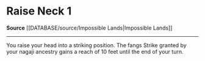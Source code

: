 ﻿---
actions: '[one-action]'
cost: null
element: null
frequency: null
id: '1450'
name: Raise Neck
rarity: Common
requirement: null
rus_type_level: null
school: null
source: '[[DATABASE/source/Impossible Lands|Impossible Lands]]'
trait: null
trigger: null
type: Action

---
# Raise Neck <span class="action-icon">1</span>

**Source** [[DATABASE/source/Impossible Lands|Impossible Lands]]

---
You raise your head into a striking position. The fangs Strike granted by your nagaji ancestry gains a reach of 10 feet until the end of your turn.